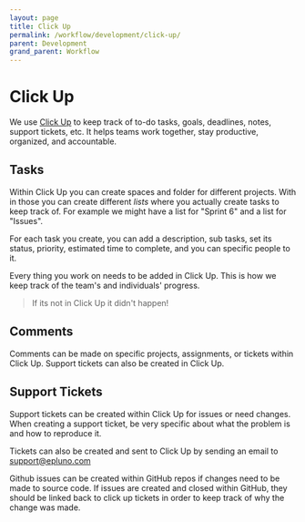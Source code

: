 ```yaml
---
layout: page
title: Click Up
permalink: /workflow/development/click-up/
parent: Development
grand_parent: Workflow
---
```


# Click Up

We use [Click Up](https://clickup.com/) to keep track of to-do tasks, goals, deadlines, notes, support tickets, etc. It helps teams work together, stay productive, organized, and accountable.

## Tasks

Within Click Up you can create spaces and folder for different projects. With in those you can create different *lists* where you actually create tasks to keep track of. For example we might have a list for "Sprint 6" and a list for "Issues".

For each task you create, you can add a description, sub tasks, set its status, priority, estimated time to complete, and you can specific people to it.

Every thing you work on needs to be added in Click Up. This is how we keep track of the team's and individuals' progress.

> If its not in Click Up it didn't happen!

## Comments

Comments can be made on specific projects, assignments, or tickets within Click Up. Support tickets can also be created in Click Up.

## Support Tickets

Support tickets can be created within Click Up for issues or need changes. When creating a support ticket, be very specific about what the problem is and how to reproduce it.

Tickets can also be created and sent to Click Up by sending an email to [support@epluno.com](mailto:support@epluno.com)

Github issues can be created within GitHub repos if changes need to be made to source code. If issues are created and closed within GitHub, they should be linked back to click up tickets in order to keep track of why the change was made.
